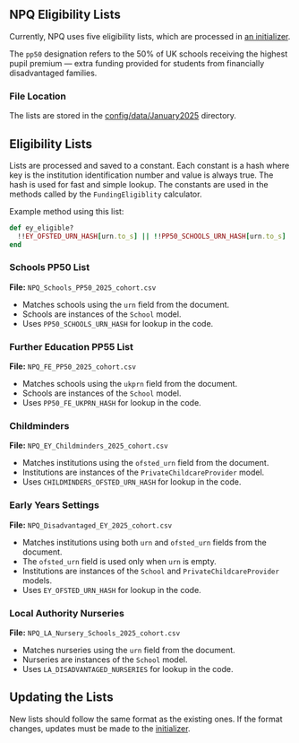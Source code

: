 ## NPQ Eligibility Lists

Currently, NPQ uses five eligibility lists, which are processed in [an initializer](.././config/initializers/pp50_institutions.rb).

The `pp50` designation refers to the 50% of UK schools receiving the highest pupil premium — extra funding provided for students from financially disadvantaged families.

### File Location

The lists are stored in the [config/data/January2025](.././config/data/January2025) directory.

## Eligibility Lists

Lists are processed and saved to a constant. Each constant is a hash where key is the institution identification number and value is always true. The hash is used for fast and simple lookup.
The constants are used in the methods called by the `FundingEligiblity` calculator.

Example method using this list:

```ruby
def ey_eligible?
  !!EY_OFSTED_URN_HASH[urn.to_s] || !!PP50_SCHOOLS_URN_HASH[urn.to_s]
end

```

### Schools PP50 List
**File:** `NPQ_Schools_PP50_2025_cohort.csv`
- Matches schools using the `urn` field from the document.
- Schools are instances of the `School` model.
- Uses `PP50_SCHOOLS_URN_HASH` for lookup in the code.

### Further Education PP55 List
**File:** `NPQ_FE_PP50_2025_cohort.csv`
- Matches schools using the `ukprn` field from the document.
- Schools are instances of the `School` model.
- Uses `PP50_FE_UKPRN_HASH` for lookup in the code.

### Childminders
**File:** `NPQ_EY_Childminders_2025_cohort.csv`
- Matches institutions using the `ofsted_urn` field from the document.
- Institutions are instances of the `PrivateChildcareProvider` model.
- Uses `CHILDMINDERS_OFSTED_URN_HASH` for lookup in the code.

### Early Years Settings
**File:** `NPQ_Disadvantaged_EY_2025_cohort.csv`
- Matches institutions using both `urn` and `ofsted_urn` fields from the document.
- The `ofsted_urn` field is used only when `urn` is empty.
- Institutions are instances of the `School` and `PrivateChildcareProvider` models.
- Uses `EY_OFSTED_URN_HASH` for lookup in the code.

### Local Authority Nurseries
**File:** `NPQ_LA_Nursery_Schools_2025_cohort.csv`
- Matches nurseries using the `urn` field from the document.
- Nurseries are instances of the `School` model.
- Uses `LA_DISADVANTAGED_NURSERIES` for lookup in the code.

## Updating the Lists

New lists should follow the same format as the existing ones.
If the format changes, updates must be made to the [initializer](.././config/initializers/pp50_institutions.rb).
